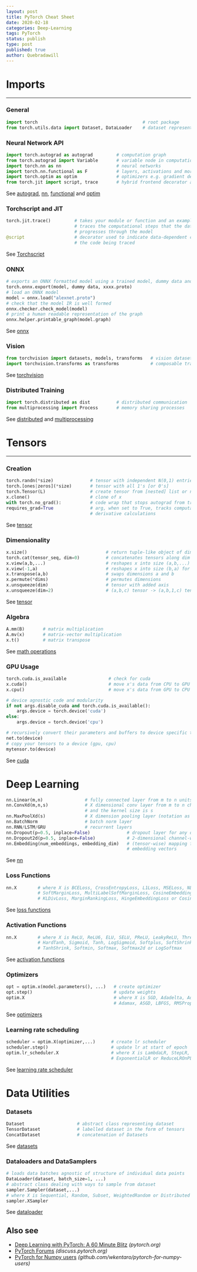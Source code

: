 ```yaml
---
layout: post
title: PyTorch Cheat Sheet
date: 2020-02-18
categories: Deep-Learning
tags: PyTorch
status: publish
type: post
published: true
author: Quebradawill
---
```


# Imports
---------------
### General

```python
import torch                                        # root package
from torch.utils.data import Dataset, DataLoader    # dataset representation and loading
```

### Neural Network API

```python
import torch.autograd as autograd         # computation graph
from torch.autograd import Variable       # variable node in computation graph
import torch.nn as nn                     # neural networks
import torch.nn.functional as F           # layers, activations and more
import torch.optim as optim               # optimizers e.g. gradient descent, ADAM, etc.
from torch.jit import script, trace       # hybrid frontend decorator and tracing jit
```
See [autograd](https://pytorch.org/docs/stable/autograd.html), [nn](https://pytorch.org/docs/stable/nn.html), [functional](https://pytorch.org/docs/stable/nn.html#torch-nn-functional) and [optim](https://pytorch.org/docs/stable/optim.html)

### Torchscript and JIT

```python
torch.jit.trace()         # takes your module or function and an example data input, and
                          # traces the computational steps that the data encounters as it
                          # progresses through the model
@script                   # decorator used to indicate data-dependent control flow within
                          # the code being traced
```
See [Torchscript](https://pytorch.org/docs/stable/jit.html)

### ONNX

```python
# exports an ONNX formatted model using a trained model, dummy data and the desired file name
torch.onnx.export(model, dummy data, xxxx.proto)
# load an ONNX model
model = onnx.load("alexnet.proto")
# check that the model IR is well formed
onnx.checker.check_model(model)
# print a human readable representation of the graph
onnx.helper.printable_graph(model.graph)
```
See [onnx](https://pytorch.org/docs/stable/onnx.html)

### Vision

```python
from torchvision import datasets, models, transforms   # vision datasets, architectures & transforms
import torchvision.transforms as transforms            # composable transforms
```
See [torchvision](https://pytorch.org/docs/stable/torchvision/index.html)

### Distributed Training

```python
import torch.distributed as dist          # distributed communication
from multiprocessing import Process       # memory sharing processes
```
See [distributed](https://pytorch.org/docs/stable/distributed.html) and [multiprocessing](https://pytorch.org/docs/stable/multiprocessing.html)


# Tensors
--------------------

### Creation

```python
torch.randn(*size)              # tensor with independent N(0,1) entries
torch.[ones|zeros](*size)       # tensor with all 1's [or 0's]
torch.Tensor(L)                 # create tensor from [nested] list or ndarray L
x.clone()                       # clone of x
with torch.no_grad():           # code wrap that stops autograd from tracking tensor history
requires_grad=True              # arg, when set to True, tracks computation history for future
                                # derivative calculations
```
See [tensor](https://pytorch.org/docs/stable/tensors.html)

### Dimensionality

```python
x.size()                              # return tuple-like object of dimensions
torch.cat(tensor_seq, dim=0)          # concatenates tensors along dim
x.view(a,b,...)                       # reshapes x into size (a,b,...)
x.view(-1,a)                          # reshapes x into size (b,a) for some b
x.transpose(a,b)                      # swaps dimensions a and b
x.permute(*dims)                      # permutes dimensions
x.unsqueeze(dim)                      # tensor with added axis
x.unsqueeze(dim=2)                    # (a,b,c) tensor -> (a,b,1,c) tensor
```
See [tensor](https://pytorch.org/docs/stable/tensors.html)

### Algebra

```python
A.mm(B)       # matrix multiplication
A.mv(x)       # matrix-vector multiplication
x.t()         # matrix transpose
```
See [math operations](https://pytorch.org/docs/stable/torch.html?highlight=mm#math-operations)

### GPU Usage

```python
torch.cuda.is_available                # check for cuda
x.cuda()                               # move x's data from CPU to GPU and return new object
x.cpu()                                # move x's data from GPU to CPU and return new object

# device agnostic code and modularity
if not args.disable_cuda and torch.cuda.is_available():
    args.device = torch.device('cuda')
else:
    args.device = torch.device('cpu')

# recursively convert their parameters and buffers to device specific tensors
net.to(device)
# copy your tensors to a device (gpu, cpu)
mytensor.to(device)
```
See [cuda](https://pytorch.org/docs/stable/cuda.html)


# Deep Learning
```python
nn.Linear(m,n)                # fully connected layer from m to n units
nn.ConvXd(m,n,s)              # X dimensional conv layer from m to n channels where X⍷{1,2,3}
                              # and the kernel size is s
nn.MaxPoolXd(s)               # X dimension pooling layer (notation as above)
nn.BatchNorm                  # batch norm layer
nn.RNN/LSTM/GRU               # recurrent layers
nn.Dropout(p=0.5, inplace=False)              # dropout layer for any dimensional input
nn.Dropout2d(p=0.5, inplace=False)            # 2-dimensional channel-wise dropout
nn.Embedding(num_embeddings, embedding_dim)   # (tensor-wise) mapping from indices to
                                              # embedding vectors
```
See [nn](https://pytorch.org/docs/stable/nn.html)

### Loss Functions

```python
nn.X        # where X is BCELoss, CrossEntropyLoss, L1Loss, MSELoss, NLLLoss,
            # SoftMarginLoss, MultiLabelSoftMarginLoss, CosineEmbeddingLoss,
            # KLDivLoss, MarginRankingLoss, HingeEmbeddingLoss or CosineEmbeddingLoss
```
See [loss functions](https://pytorch.org/docs/stable/nn.html#loss-functions)

### Activation Functions

```python
nn.X        # where X is ReLU, ReLU6, ELU, SELU, PReLU, LeakyReLU, Threshold,
            # HardTanh, Sigmoid, Tanh, LogSigmoid, Softplus, SoftShrink, Softsign,
            # TanhShrink, Softmin, Softmax, Softmax2d or LogSoftmax
```
See [activation functions](https://pytorch.org/docs/stable/nn.html#non-linear-activations-weighted-sum-nonlinearity)

### Optimizers

```python
opt = optim.x(model.parameters(), ...)   # create optimizer
opt.step()                               # update weights
optim.X                                  # where X is SGD, Adadelta, Adagrad, Adam, SparseAdam,
                                         # Adamax, ASGD, LBFGS, RMSProp or Rprop
```
See [optimizers](https://pytorch.org/docs/stable/optim.html)

### Learning rate scheduling

```python
scheduler = optim.X(optimizer,...)      # create lr scheduler
scheduler.step()                        # update lr at start of epoch
optim.lr_scheduler.X                    # where X is LambdaLR, StepLR, MultiStepLR,
                                        # ExponentialLR or ReduceLROnPLateau
```
See [learning rate scheduler](https://pytorch.org/docs/stable/optim.html#how-to-adjust-learning-rate)


# Data Utilities

### Datasets

```python
Dataset                    # abstract class representing dataset
TensorDataset              # labelled dataset in the form of tensors
ConcatDataset              # concatenation of Datasets
```
See [datasets](https://pytorch.org/docs/stable/data.html?highlight=dataset#torch.utils.data.Dataset)

### Dataloaders and DataSamplers

```python
# loads data batches agnostic of structure of individual data points
DataLoader(dataset, batch_size=1, ...)
# abstract class dealing with ways to sample from dataset
sampler.Sampler(dataset,...)
# where X is Sequential, Random, Subset, WeightedRandom or Distributed
sampler.XSampler
```
See [dataloader](https://pytorch.org/docs/stable/data.html?highlight=dataloader#torch.utils.data.DataLoader)


## Also see

* [Deep Learning with PyTorch: A 60 Minute Blitz](https://pytorch.org/tutorials/beginner/deep_learning_60min_blitz.html) _(pytorch.org)_
* [PyTorch Forums](https://discuss.pytorch.org/) _(discuss.pytorch.org)_
* [PyTorch for Numpy users](https://github.com/wkentaro/pytorch-for-numpy-users) _(github.com/wkentaro/pytorch-for-numpy-users)_
